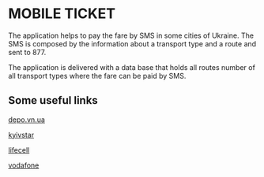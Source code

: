 MOBILE TICKET
=============

The application helps to pay the fare by SMS in some cities of Ukraine.
The SMS is composed by the information about a transport type and a route and sent to 877.

The application is delivered with a data base that holds all routes number of all transport types where the fare can be paid by SMS.

Some useful links
------------------
[depo.vn.ua](http://depo.vn.ua/news/novyy-servis-oplata-proyizdu-za-dopomogoyu-sms)

[kyivstar](https://kyivstar.ua/uk/mm/news-and-promotions/u-vinnyci-za-dopomogoyu-kyyivstar-zapustyly-servis-sms-oplaty-za-proyizd-v)

[lifecell](https://www.lifecell.ua/uk/mobilnij-zvyazok/korysni-poslugy/sms-kvytok/)

[vodafone](https://www.vodafone.ua/uk/privatnim-klientam/services/finance/sms-ticket)
